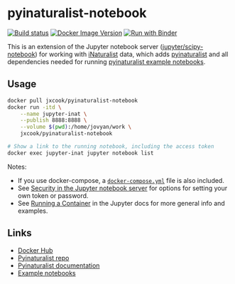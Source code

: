 # pyinaturalist-notebook
[![Build status](https://github.com/pyinat/pyinaturalist-notebook/actions/workflows/deploy.yml/badge.svg)](https://github.com//pyinat/pyinaturalist-notebook/actions)
[![Docker Image Version](https://img.shields.io/docker/v/jxcook/pyinaturalist-notebook)](https://hub.docker.com/r/jxcook/pyinaturalist-notebook)
[![Run with Binder](https://mybinder.org/badge_logo.svg)](https://mybinder.org/v2/gh/pyinat/pyinaturalist/main?filepath=examples)

This is an extension of the Jupyter notebook server
([jupyter/scipy-notebook](https://jupyter-docker-stacks.readthedocs.io/en/latest/using/selecting.html#jupyter-scipy-notebook))
for working with [iNaturalist](https://www.inaturalist.org) data, which adds
[pyinaturalist](https://github.com/pyinat/pyinaturalist) and all dependencies needed for running
[pyinaturalist example notebooks](https://pyinaturalist.readthedocs.io/en/stable/examples.html).

## Usage
```bash
docker pull jxcook/pyinaturalist-notebook
docker run -itd \
    --name jupyter-inat \
    --publish 8888:8888 \
    --volume $(pwd):/home/jovyan/work \
    jxcook/pyinaturalist-notebook

# Show a link to the running notebook, including the access token
docker exec jupyter-inat jupyter notebook list
```

Notes:
* If you use docker-compose, a [`docker-compose.yml`](./docker-compose.yml) file is also included.
* See [Security in the Jupyter notebook server](https://jupyter-notebook.readthedocs.io/en/stable/security.html)
  for options for setting your own token or password.
* See [Running a Container](https://jupyter-docker-stacks.readthedocs.io/en/latest/using/running.html)
  in the Jupyter docs for more general info and examples.

## Links
* [Docker Hub](https://hub.docker.com/r/jxcook/pyinaturalist-notebook)
* [Pyinaturalist repo](https://github.com/pyinat/pyinaturalist)
* [Pyinaturalist documentation](https://pyinaturalist.readthedocs.io)
* [Example notebooks](https://github.com/pyinat/pyinaturalist/tree/main/examples)
